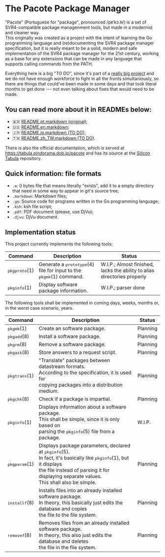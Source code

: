 # The Pacote Package Manager
"Pacote" (Portuguese for "package", pronounced  /pɐˈkɔ.tɨ/) is a set of
SVR4-compatible package managenment tools, but made in a modernist and cleaner
way.   
This originally was created as a project with the intent of learning the Go
programming language and (re)documenting the SVR4 package manager specification,
but it is really meant to be a solid, modern and safe implementation of the SVR4
package manager for the 21st century, working as a base for any extensions that
can be made in any language that supports calling commands from the PATH.

Everything here is a big "TO DO", since it's part of a [really big
project](http://copacabana.pindorama.dob.jp) and we do not have enough workforce
to fight in all the fronts simultaniously, so there are things that could've been
made in some days and that took literal months to get done --- not even talking
about fixes that would need to be made.

## You can read more about it in READMEs below:  
* :brazil: [README.pt.markdown (original)](./docs/README.pt.markdown);
* :us: [README.en.markdown](./docs/README.en.markdown);
* :jp: [README.jp.markdown (TO DO)](./docs/README.jp.markdown);
* :taiwan: [README.zh\_TW.markdown (TO DO)](./docs/README.zh_TW.markdown).

There is also the official documentation, which is served at
https://tabula.pindorama.dob.jp/pacote and has its source at the
[Silicon Tabula](https://github.com/Projeto-Pindorama/Silicon-Tabula) repository.

## Quick information: file formats
* `.e`: 0 bytes file that means literally "exists", add it to a empty directory
  that need in some way to appear in git's source tree;
* `.markdown`: Markdown files;
* `.go`: Source code for programs written in the Go programming language;
* `.ksh`: ksh file script;
* `.pdf`: PDF document (please, use DjVu);
* `.djvu`: DjVu document.

## Implementation status

This project currently implements the following tools:  

<table>
<thead>
  <tr>
    <th>Command</th>
    <th>Description</th>
    <th>Status</th>
  </tr>
</thead>
<tbody>
  <tr>
    <td><tt>pkgproto</tt>(1)</td>
    <td>Generate a <tt>prototype</tt>(4) file for input to the
<tt>pkgmk</tt>(1) command.</td>
    <td>W.I.P.; Almost finished, lacks the ability to alias directories properly</td>
  </tr>
  <tr>
    <td><tt>pkginfo</tt>(1)</td>
    <td>Display software package information.</td>
    <td>W.I.P.; parser done</td>
  </tr>
</tbody>
</table>

The following tools shall be implemented in coming days, weeks, months or, in
the worst case scenario, years.  

<table>
<thead>
  <tr>
    <th>Command</th>
    <th>Description</th>
    <th>Status</th>
  </tr>
</thead>
<tbody>
  <tr>
    <td><tt>pkgmk</tt>(1)</td>
    <td>Create an software package.</td>
    <td>Planning</td>
  </tr>
  <tr>
    <td><tt>pkgadd</tt>(8)</td>
    <td>Install a software package.</td>
    <td>Planning</td>
  </tr>
  <tr>
    <td><tt>pkgrm</tt>(8)</td>
    <td>Remove a software package.</td>
    <td>Planning</td>
  </tr>
  <tr>
    <td><tt>pkgask</tt>(8)</td>
    <td>Store answers to a request script.</td>
    <td>Planning</td>
  </tr>
  <tr>
    <td><tt>pkgtrans</tt>(1)</td>
    <td>"Translate" packages between datastream formats.<br>According to the
specification, it is used for<br>copying packages into a distribution
medium.</td>
    <td>Planning</td>
  </tr>
  <tr>
    <td><tt>pkgchk</tt>(8)</td>
    <td>Check if a package is impartial.</td>
    <td>Planning</td>
  </tr>
  <tr>
    <td><tt>pkginfo</tt>(1)</td>
    <td>Displays information about a software package.<br>This shall be simple,
since it is only based on<br>parsing the <tt>pkginfo</tt>(5) file from a
package.</td>
    <td>W.I.P.</td>
  </tr>
  <tr>
    <td><tt>pkgparam</tt>(1)</td>
    <td>Displays package parameters, declared at <tt>pkginfo</tt>(5).<br>In fact,
it's basically like <tt>pkginfo</tt>(1), but it displays<br>the file instead of
parsing it for displaying separate values.<br>This shall also be simple.</td>
    <td>Planning</td>
  </tr>
  <tr>
    <td><tt>installf</tt>(8)</td>
    <td>Installs files into an already installed software package.<br>In theory,
this basically just edits the database and copies<br>the file to the file
system.</td>
    <td>Planning</td>
  </tr>
  <tr>
    <td><tt>removef</tt>(8)</td>
    <td>Removes files from an already installed software package.<br>In theory,
this also just edits the database and deletes<br>the file in the file
system.</td>
    <td>Planning</td>
  </tr>
</tbody>
</table>
